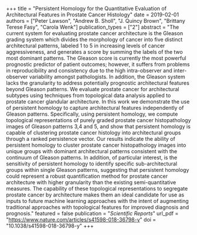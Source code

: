 +++
title = "Persistent Homology for the Quantitative Evaluation of Architectural Features in Prostate Cancer Histology"
date = 2019-02-01
authors = ["Peter Lawson", "Andrew B. Sholl", "J. Quincy Brown", "Brittany Terese Fasy", "Carola Wenk"]
publication_types = ["2"]
abstract = "The current system for evaluating prostate cancer architecture is the Gleason grading system which divides the morphology of cancer into five distinct architectural patterns, labeled 1 to 5 in increasing levels of cancer aggressiveness, and generates a score by summing the labels of the two most dominant patterns. The Gleason score is currently the most powerful prognostic predictor of patient outcomes; however, it suffers from problems in reproducibility and consistency due to the high intra-observer and inter-observer variability amongst pathologists. In addition, the Gleason system lacks the granularity to address potentially prognostic architectural features beyond Gleason patterns. We evaluate prostate cancer for architectural subtypes using techniques from topological data analysis applied to prostate cancer glandular architecture. In this work we demonstrate the use of persistent homology to capture architectural features independently of Gleason patterns. Specifically, using persistent homology, we compute topological representations of purely graded prostate cancer histopathology images of Gleason patterns 3,4 and 5, and show that persistent homology is capable of clustering prostate cancer histology into architectural groups through a ranked persistence vector. Our results indicate the ability of persistent homology to cluster prostate cancer histopathology images into unique groups with dominant architectural patterns consistent with the continuum of Gleason patterns. In addition, of particular interest, is the sensitivity of persistent homology to identify specific sub-architectural groups within single Gleason patterns, suggesting that persistent homology could represent a robust quantification method for prostate cancer architecture with higher granularity than the existing semi-quantitative measures. The capability of these topological representations to segregate prostate cancer by architecture makes them an ideal candidate for use as inputs to future machine learning approaches with the intent of augmenting traditional approaches with topological features for improved diagnosis and prognosis."
featured = false
publication = "*Scientific Reports*"
url_pdf = "https://www.nature.com/articles/s41598-018-36798-y"
doi = "10.1038/s41598-018-36798-y"
+++


